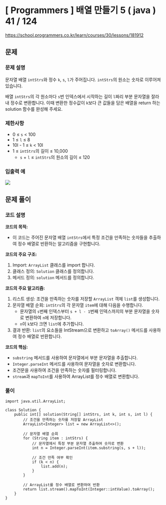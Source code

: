 # [ Programmers ] 배열 만들기 5 ( java ) 41 / 124
https://school.programmers.co.kr/learn/courses/30/lessons/181912

## 문제 
### 문제 설명
문자열 배열 `intStrs`와 정수 `k`, `s`, `l`가 주어집니다. `intStrs`의 원소는 숫자로 이루어져 있습니다.

배열 `intStrs`의 각 원소마다 `s`번 인덱스에서 시작하는 길이 `l`짜리 부분 문자열을 잘라내 정수로 변환합니다. 이때 변환한 정수값이 `k`보다 큰 값들을 담은 배열을 return 하는 solution 함수를 완성해 주세요.

### 제한사항
- 0 ≤ `s` < 100
- 1 ≤ `l` ≤ 8
- 10l - 1 ≤ `k` < 10l
- 1 ≤ `intStrs`의 길이 ≤ 10,000
    - `s` + `l` ≤ `intStrs`의 원소의 길이 ≤ 120

### 입출력 예
![](https://i.imgur.com/7FNqDFZ.png)

## 문제 풀이
### 코드 설명
**코드의 목적:**

- 이 코드는 주어진 문자열 배열 `intStrs`에서 특정 조건을 만족하는 숫자들을 추출하여 정수 배열로 반환하는 알고리즘을 구현합니다.

**코드의 주요 구조:**

1. Import: `ArrayList` 클래스를 import 합니다.
2. 클래스 정의: `Solution` 클래스를 정의합니다.
3. 메서드 정의: `solution` 메서드를 정의합니다.

**코드의 주요 알고리즘:**

1. 리스트 생성: 조건을 만족하는 숫자를 저장할 `ArrayList` 객체 `list`를 생성합니다.
2. 문자열 배열 순회: `intStrs`의 각 문자열 `item`에 대해 다음을 수행합니다.
    - 문자열의 `s`번째 인덱스부터 `s + l - 1`번째 인덱스까지의 부분 문자열을 숫자로 변환하여 `n`에 저장합니다.
    - `n`이 `k`보다 크면 `list`에 추가합니다.
3. 결과 반환: `list`의 요소들을 IntStream으로 변환하고 `toArray()` 메서드를 사용하여 정수 배열로 반환합니다.

**코드의 핵심:**

- `substring` 메서드를 사용하여 문자열에서 부분 문자열을 추출합니다.
- `Integer.parseInt` 메서드를 사용하여 문자열을 숫자로 변환합니다.
- 조건문을 사용하여 조건을 만족하는 숫자를 필터링합니다.
- `stream`과 `mapToInt`를 사용하여 ArrayList를 정수 배열로 변환합니다.

### 풀이
```
import java.util.ArrayList;

class Solution {
    public int[] solution(String[] intStrs, int k, int s, int l) {
        // 조건을 만족하는 숫자를 저장할 ArrayList
        ArrayList<Integer> list = new ArrayList<>();

        // 문자열 배열 순회
        for (String item : intStrs) {
            // 문자열에서 특정 부분 문자열 추출하여 숫자로 변환
            int n = Integer.parseInt(item.substring(s, s + l));

            // 조건 만족 여부 확인
            if (k < n) {
                list.add(n);
            }
        }

        // ArrayList를 정수 배열로 변환하여 반환
        return list.stream().mapToInt(Integer::intValue).toArray();
    }
}
```

